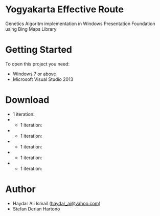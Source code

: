 # Yogyakarta Effective Route
Genetics Algoritm implementation in Windows Presentation Foundation using Bing Maps Library

# Getting Started
To open this project you need:
- Windows 7 or above
- Microsoft Visual Studio 2013

# Download
- 1 iteration:
- - 1 iteration:
- - 1 iteration:
- - 1 iteration:
- - 1 iteration:
- - 1 iteration:

# Author
- Haydar Ali Ismail (haydar_ai@yahoo.com)
- Stefan Derian Hartono
